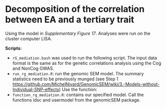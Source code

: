# Decomposition of the correlation between EA and a tertiary trait 

Using the model in *Supplementary Figure 17*. Analyses were run on the cluster computer LISA. 

**Scripts:** 

- `rG_mediation.bash` was used to run the following script. The input data format is the same as for the genetic correlations analysis using the Cog and NonCog GWAS. 
- `run_rg_mediation.R`: run the genomic SEM model. The summary statistics need to be previously munged (see Step 1 https://github.com/MichelNivard/GenomicSEM/wiki/3.-Models-without-Individual-SNP-effects)  Use the function:
- `function_rg_mediation.R`: contains our specified model. Call the functions ldsc and usermodel from the genomicSEM package. 
